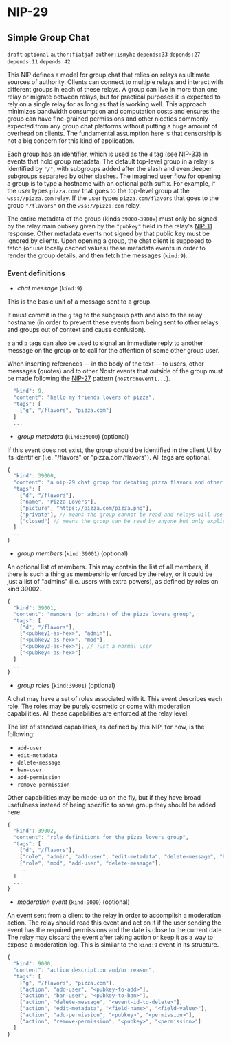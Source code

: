 NIP-29
======

Simple Group Chat
-----------------

`draft` `optional` `author:fiatjaf` `author:ismyhc` `depends:33` `depends:27` `depends:11` `depends:42`

This NIP defines a model for group chat that relies on relays as ultimate sources of authority. Clients can connect to multiple relays and interact with different groups in each of these relays. A group can live in more than one relay or migrate between relays, but for practical purposes it is expected to rely on a single relay for as long as that is working well. This approach minimizes bandwidth consumption and computation costs and ensures the group can have fine-grained permissions and other niceties commonly expected from any group chat platforms without putting a huge amount of overhead on clients. The fundamental assumption here is that censorship is not a big concern for this kind of application.

Each group has an identifier, which is used as the `d` tag (see [NIP-33](33.md)) in events that hold group metadata. The default top-level group in a relay is identified by `"/"`, with subgroups added after the slash and even deeper subgroups separated by other slashes. The imagined user flow for opening a group is to type a hostname with an optional path suffix. For example, if the user types `pizza.com/` that goes to the top-level group at the `wss://pizza.com` relay. If the user types `pizza.com/flavors` that goes to the group `"/flavors"` on the `wss://pizza.com` relay.

The entire metadata of the group (kinds `39000-3900x`) must only be signed by the relay main pubkey given by the `"pubkey"` field in the relay's [NIP-11](11.md) response. Other metadata events not signed by that public key must be ignored by clients. Upon opening a group, the chat client is supposed to fetch (or use locally cached values) these metadata events in order to render the group details, and then fetch the messages (`kind:9`).

### Event definitions

- *chat message* (`kind:9`)

This is the basic unit of a message sent to a group.

It must commit in the `g` tag to the subgroup path and also to the relay hostname (in order to prevent these events from being sent to other relays and groups out of context and cause confusion).

`e` and `p` tags can also be used to signal an immediate reply to another message on the group or to call for the attention of some other group user.

When inserting references -- in the body of the text -- to users, other messages (quotes) and to other Nostr events that outside of the group must be made following the [NIP-27](27.md) pattern (`nostr:nevent1...`).

```js
  "kind": 9,
  "content": "hello my friends lovers of pizza",
  "tags": [
    ["g", "/flavors", "pizza.com"]
  ]
  ...
```

- *group metadata* (`kind:39000`) (optional)

If this event does not exist, the group should be identified in the client UI by its identifier (i.e. "/flavors" or "pizza.com/flavors"). All tags are optional.

```js
{
  "kind": 39000,
  "content": "a nip-29 chat group for debating pizza flavors and other topics",
  "tags": [
    ["d", "/flavors"],
    ["name", "Pizza Lovers"],
    ["picture", "https://pizza.com/pizza.png"],
    ["private"], // means the group cannot be read and relays will use NIP-42 AUTH messages to control who can read from it
    ["closed"] // means the group can be read by anyone but only explicitly whitelisted pubkeys are allowed to post
  ]
  ...
}
```

- *group members* (`kind:39001`) (optional)

An optional list of members. This may contain the list of all members, if there is such a thing as membership enforced by the relay, or it could be just a list of "admins" (i.e. users with extra powers), as defined by roles on kind 39002.

```js
{
  "kind": 39001,
  "content": "members (or admins) of the pizza lovers group",
  "tags": [
    ["d", "/flavors"],
    ["<pubkey1-as-hex>", "admin"],
    ["<pubkey2-as-hex>", "mod"],
    ["<pubkey3-as-hex>"], // just a normal user
    ["<pubkey4-as-hex>"]
  ]
  ...
}
```

- *group roles* (`kind:39001`) (optional)

A chat may have a set of roles associated with it. This event describes each role. The roles may be purely cosmetic or come with moderation capabilities. All these capabilities are enforced at the relay level.

The list of standard capabilities, as defined by this NIP, for now, is the following:

- `add-user`
- `edit-metadata`
- `delete-message`
- `ban-user`
- `add-permission`
- `remove-permission`

Other capabilities may be made-up on the fly, but if they have broad usefulness instead of being specific to some group they should be added here.

```js
{
  "kind": 39002,
  "content": "role definitions for the pizza lovers group",
  "tags": [
    ["d", "/flavors"],
    ["role", "admin", "add-user", "edit-metadata", "delete-message", "ban-user"],
    ["role", "mod", "add-user", "delete-message"],
    ...
  ]
  ...
}
```

- *moderation event* (`kind:9000`) (optional)

An event sent from a client to the relay in order to accomplish a moderation action. The relay should read this event and act on it if the user sending the event has the required permissions and the date is close to the current date. The relay may discard the event after taking action or keep it as a way to expose a moderation log. This is similar to the `kind:9` event in its structure.

```js
{
  "kind": 9000,
  "content": "action description and/or reason",
  "tags": [
    ["g", "/flavors", "pizza.com"],
    ["action", "add-user", "<pubkey-to-add>"],
    ["action", "ban-user", "<pubkey-to-ban>"],
    ["action", "delete-message", "<event-id-to-delete>"],
    ["action", "edit-metadata", "<field-name>", "<field-value>"],
    ["action", "add-permission", "<pubkey>", "<permission>"],
    ["action", "remove-permission", "<pubkey>", "<permission>"]
  ]
}
```
